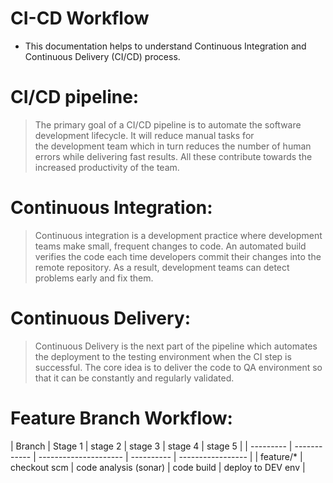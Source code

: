 # CI-CD Workflow
- This documentation helps to understand Continuous Integration and Continuous Delivery (CI/CD) process.

# CI/CD pipeline:
> The primary goal of a CI/CD pipeline is to automate the software development lifecycle. It will reduce manual tasks for the development team which in turn reduces the number of human errors while delivering fast results. All these contribute towards the increased productivity of the team.

# Continuous Integration:
> Continuous integration is a development practice where development teams make small, frequent changes to code. An automated build verifies the code each time developers commit their changes into the remote repository. As a result, development teams can detect problems early and fix them.

# Continuous Delivery:
> Continuous Delivery is the next part of the pipeline which automates the deployment to the testing environment when the CI step is successful. The core idea is to deliver the code to QA environment so that it can be constantly and regularly validated.

# Feature Branch Workflow:
| Branch | Stage 1 | stage 2 | stage 3 | stage 4 | stage 5 |
| --------- | ------------ | --------------------- | ---------- | ----------------- |
| feature/* | checkout scm | code analysis (sonar) | code build | deploy to DEV env |
